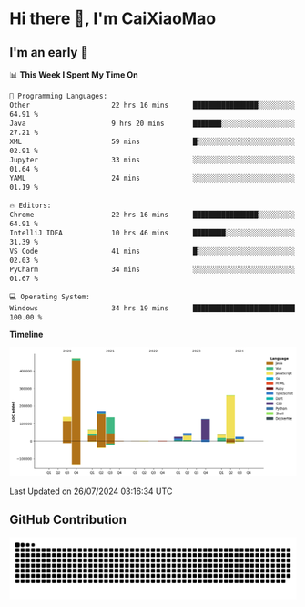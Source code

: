 # Hi there 👋, I'm CaiXiaoMao

## I'm an early 🐤
<!--START_SECTION:waka-->
📊 **This Week I Spent My Time On** 

```text
💬 Programming Languages: 
Other                    22 hrs 16 mins      ████████████████░░░░░░░░░   64.91 % 
Java                     9 hrs 20 mins       ███████░░░░░░░░░░░░░░░░░░   27.21 % 
XML                      59 mins             █░░░░░░░░░░░░░░░░░░░░░░░░   02.91 % 
Jupyter                  33 mins             ░░░░░░░░░░░░░░░░░░░░░░░░░   01.64 % 
YAML                     24 mins             ░░░░░░░░░░░░░░░░░░░░░░░░░   01.19 % 

🔥 Editors: 
Chrome                   22 hrs 16 mins      ████████████████░░░░░░░░░   64.91 % 
IntelliJ IDEA            10 hrs 46 mins      ████████░░░░░░░░░░░░░░░░░   31.39 % 
VS Code                  41 mins             █░░░░░░░░░░░░░░░░░░░░░░░░   02.03 % 
PyCharm                  34 mins             ░░░░░░░░░░░░░░░░░░░░░░░░░   01.67 % 

💻 Operating System: 
Windows                  34 hrs 19 mins      █████████████████████████   100.00 % 
```

**Timeline**

![Lines of Code chart](https://raw.githubusercontent.com/caixiaomao/caixiaomao/main/assets/bar_graph.png)


 Last Updated on 26/07/2024 03:16:34 UTC
<!--END_SECTION:waka-->

## GitHub Contribution
<picture>
  <source media="(prefers-color-scheme: dark)" srcset="/dist/snake/github-contribution-grid-snake-dark.svg" />
  <source media="(prefers-color-scheme: light)" srcset="/dist/snake/github-contribution-grid-snake.svg" />
  <img alt="github contribution grid snake animation" src="/dist/snake/github-contribution-grid-snake.svg" />
</picture>
